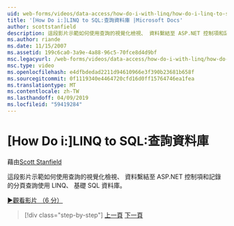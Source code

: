 ```yaml
---
uid: web-forms/videos/data-access/how-do-i-with-linq/how-do-i-linq-to-sql-querying-the-database
title: '[How Do i:]LINQ to SQL:查詢資料庫 |Microsoft Docs'
author: scottstanfield
description: 這段影片示範如何使用查詢的視覺化檢視、 資料繫結至 ASP.NET 控制項和記錄的分頁查詢使用 LINQ、 基礎 SQL 資料庫。
ms.author: riande
ms.date: 11/15/2007
ms.assetid: 199c6ca0-3a9e-4a88-96c5-70fce8d4d9bf
msc.legacyurl: /web-forms/videos/data-access/how-do-i-with-linq/how-do-i-linq-to-sql-querying-the-database
msc.type: video
ms.openlocfilehash: e4dfbdedad2211d94610966e3f390b23681b658f
ms.sourcegitcommit: 0f1119340e4464720cfd16d0ff15764746ea1fea
ms.translationtype: MT
ms.contentlocale: zh-TW
ms.lasthandoff: 04/09/2019
ms.locfileid: "59419284"
---
```

# <a name="how-do-i-linq-to-sql-querying-the-database"></a>[How Do i:]LINQ to SQL:查詢資料庫

藉由[Scott Stanfield](https://github.com/scottstanfield)

這段影片示範如何使用查詢的視覺化檢視、 資料繫結至 ASP.NET 控制項和記錄的分頁查詢使用 LINQ、 基礎 SQL 資料庫。

[&#9654;觀看影片 （6 分）](https://channel9.msdn.com/Blogs/ASP-NET-Site-Videos/how-do-i-linq-to-sql-querying-the-database)

> [!div class="step-by-step"]
> [上一頁](how-do-i-linq-to-sql-data-model.md)
> [下一頁](how-do-i-linq-to-sql-updating-the-database.md)
